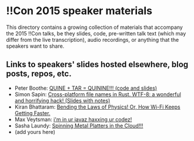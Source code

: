 # !!Con 2015 speaker materials

This directory contains a growing collection of materials that accompany the 2015 !!Con talks, be they slides, code, pre-written talk text (which may differ from the live transcription), audio recordings, or anything that the speakers want to share.

## Links to speakers' slides hosted elsewhere, blog posts, repos, etc.

  * Peter Boothe: [QUINE + TAR = QUININE!!! (code and slides)](https://github.com/pboothe/quinine)
  * Simon Sapin: [Cross-platform file names in Rust. WTF-8: a wonderful and horrifying hack! (Slides with notes)](http://exyr.org/2015/!!Con_WTF-8/slides.pdf)
  * Kiran Bhattaram: [Bending the Laws of Physics! Or, How Wi-Fi Keeps Getting Faster.](http://www.kiranbot.com/images/wifi/slides.pdf)
  * Max Veytsman: [i'm in ur javaz haxxing ur codez!](http://blog.ontoillogical.com/assets/files/bangbangcon2015.pdf)
  * Sasha Laundy: [Spinning Metal Platters in the Cloud!!!](https://speakerdeck.com/slaundy/my-con-talk)
  * (add yours here)
